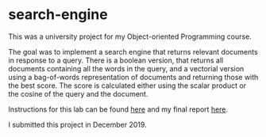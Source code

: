# search-engine

This was a university project for my Object-oriented Programming course.

The goal was to implement a search engine that returns relevant documents in response to a query.
There is a boolean version, that returns all documents containing all the words in the query, 
and a vectorial version using a bag-of-words representation of documents and returning those with the best score. 
The score is calculated either using the scalar product or the cosine of the query and the document.

Instructions for this lab can be found [here](https://github.com/lina-conti/search-engine/blob/master/instructions_java_project.pdf) and my final report [here](https://github.com/lina-conti/search-engine/blob/master/report_java.pdf).

I submitted this project in December 2019.
